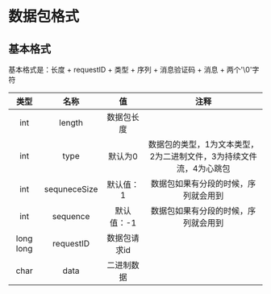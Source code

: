 # 数据包格式
## 基本格式
基本格式是：长度 + requestID + 类型 + 序列 + 消息验证码 + 消息 + 两个'\0'字符  

| 类型 | 名称 | 值 | 注释 |
| :---: | :---: | :---: | :---: |
| int | length | 数据包长度 |  |
| int | type | 默认为0 | 数据包的类型，1为文本类型，2为二进制文件，3为持续文件流，4为心跳包 |
| int | sequneceSize | 默认值： 1 | 数据包如果有分段的时候，序列就会用到 |
| int | sequence | 默认值：-1 | 数据包如果有分段的时候，序列就会用到 |
| long long | requestID | 数据包请求id |  |
| char | data | 二进制数据 ||